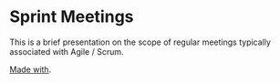 # Sprint Meetings

This is a brief presentation on the scope of regular meetings typically associated with Agile / Scrum.

[Made with](http://revealjs.com/).

